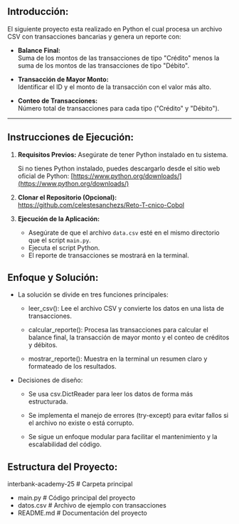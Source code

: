 ## **Introducción:** 
El siguiente proyecto esta realizado en Python el cual procesa un archivo CSV con transacciones bancarias y genera un reporte con:

- **Balance Final:**  
  Suma de los montos de las transacciones de tipo "Crédito" menos la suma de los montos de las transacciones de tipo "Débito".

- **Transacción de Mayor Monto:**  
  Identificar el ID y el monto de la transacción con el valor más alto.

- **Conteo de Transacciones:**  
  Número total de transacciones para cada tipo ("Crédito" y "Débito").
---

## **Instrucciones de Ejecución:** 

1.  **Requisitos Previos:**
    Asegúrate de tener Python instalado en tu sistema. 
    
    Si no tienes Python instalado, puedes descargarlo desde el sitio web oficial de Python: [https://www.python.org/downloads/](https://www.python.org/downloads/)

2. **Clonar el Repositorio (Opcional):**
    https://github.com/celestesanchezs/Reto-T-cnico-Cobol


3.  **Ejecución de la Aplicación:**
    * Asegúrate de que el archivo `data.csv` esté en el mismo directorio que el script `main.py`.
    * Ejecuta el script Python.
    * El reporte de transacciones se mostrará en la terminal.


## **Enfoque y Solución:** 

- La solución se divide en tres funciones principales:
    * leer_csv(): Lee el archivo CSV y convierte los datos en una lista de transacciones.

    * calcular_reporte(): Procesa las transacciones para calcular el balance final, la transacción de mayor monto y el conteo de créditos y débitos.

    * mostrar_reporte(): Muestra en la terminal un resumen claro y formateado de los resultados.

- Decisiones de diseño:

    * Se usa csv.DictReader para leer los datos de forma más estructurada.

    * Se implementa el manejo de errores (try-except) para evitar fallos si el archivo no existe o está corrupto.

    * Se sigue un enfoque modular para facilitar el mantenimiento y la escalabilidad del código.

## **Estructura del Proyecto:** 
interbank-academy-25  # Carpeta principal
- main.py  # Código principal del proyecto
- datos.csv  # Archivo de ejemplo con transacciones
- README.md  # Documentación del proyecto